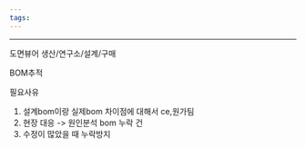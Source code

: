 ```yaml
---
tags:
---
```

---

도면뷰어
생산/연구소/설계/구매

BOM추적

필요사유

1. 설계bom이랑 실제bom 차이점에 대해서 ce,원가팀
2. 현장 대응 -> 원인분석 bom 누락 건
3. 수정이 많았을 때 누락방지